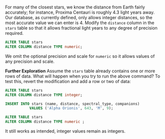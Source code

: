 For many of the closest stars, we know the distance from Earth fairly accurately; for instance, Proxima Centauri is roughly 4.3 light years away. Our database, as currently defined, only allows integer distances, so the most accurate value we can enter is 4. Modify the `distance` column in the `stars` table so that it allows fractional light years to any degree of precision required.



```sql
ALTER TABLE stars
ALTER COLUMN distance TYPE numeric;
```
We omit the optional precision and scale for `numeric` so it allows values of any precision and scale.

**Further Exploration**
Assume the `stars` table already contains one or more rows of data. What will happen when you try to run the above command? To test this, revert the modification and add a row or two of data:
```sql
ALTER TABLE stars
ALTER COLUMN distance TYPE integer;

INSERT INTO stars (name, distance, spectral_type, companions)
           VALUES ('Alpha Orionis', 643, 'M', 9);

ALTER TABLE stars
ALTER COLUMN distance TYPE numeric ;
```

It still works as intended, integer values remain as integers.